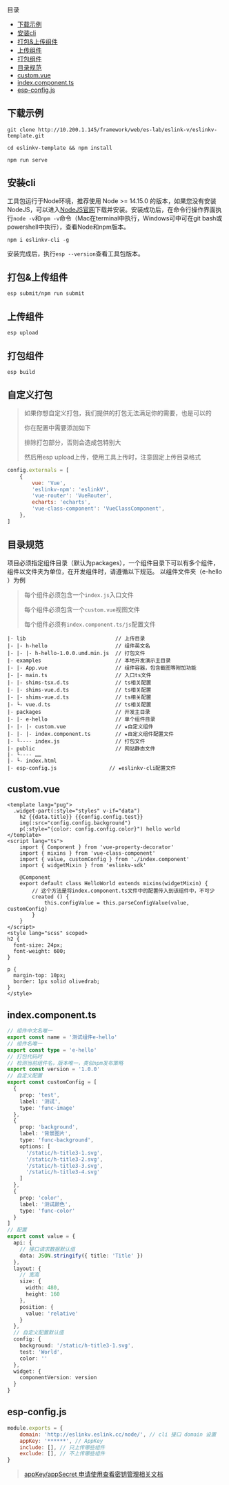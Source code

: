 <!-- START doctoc generated TOC please keep comment here to allow auto update -->
<!-- DON'T EDIT THIS SECTION, INSTEAD RE-RUN doctoc TO UPDATE -->
<div class="help-menu pos-f">目录</div>

- [下载示例](#%E4%B8%8B%E8%BD%BD%E7%A4%BA%E4%BE%8B)
- [安装cli](#%E5%AE%89%E8%A3%85cli)
- [打包&上传组件](#%E6%89%93%E5%8C%85%E4%B8%8A%E4%BC%A0%E7%BB%84%E4%BB%B6)
- [上传组件](#%E4%B8%8A%E4%BC%A0%E7%BB%84%E4%BB%B6)
- [打包组件](#%E6%89%93%E5%8C%85%E7%BB%84%E4%BB%B6)
- [目录规范](#%E7%9B%AE%E5%BD%95%E8%A7%84%E8%8C%83)
- [custom.vue](#customvue)
- [index.component.ts](#indexcomponentts)
- [esp-config.js](#esp-configjs)

<!-- END doctoc generated TOC please keep comment here to allow auto update -->

## 下载示例
```
git clone http://10.200.1.145/framework/web/es-lab/eslink-v/eslinkv-template.git
```

```
cd eslinkv-template && npm install
```

```
npm run serve
```

## 安装cli

工具包运行于Node环境，推荐使用 Node >= 14.15.0 的版本，如果您没有安装NodeJS，可以进入[NodeJS官网](https://nodejs.org/)下载并安装。安装成功后，在命令行操作界面执行`node -v`和`npm -v`命令（Mac在terminal中执行，Windows可中可在git bash或powershell中执行），查看Node和npm版本。
```
npm i eslinkv-cli -g
```
安装完成后，执行`esp --version`查看工具包版本。

## 打包&上传组件
```
esp submit/npm run submit
```

## 上传组件
```
esp upload
```

## 打包组件
```
esp build
```
## 自定义打包
> 如果你想自定义打包，我们提供的打包无法满足你的需要，也是可以的
> 
> 你在配置中需要添加如下
> 
> 排除打包部分，否则会造成包特别大
> 
> 然后用esp upload上传，使用工具上传时，注意固定上传目录格式

```javascript
config.externals = [
	{
		vue: 'Vue',
		'eslinkv-npm': 'eslinkV',
		'vue-router': 'VueRouter',
		echarts: 'echarts',
		'vue-class-component': 'VueClassComponent',
	},
]
```

## 目录规范

项目必须指定组件目录（默认为packages），一个组件目录下可以有多个组件，组件以文件夹为单位，在开发组件时，请遵循以下规范。
以组件文件夹（e-hello ）为例

> 每个组件必须包含一个`index.js`入口文件
>
> 每个组件必须包含一个`custom.vue`视图文件
>
> 每个组件必须有`index.component.ts/js`配置文件

```
|- lib                             // 上传目录
|- |- h-hello                      // 组件英文名
|- |- |- h-hello-1.0.0.umd.min.js  // 打包文件
|- examples                        // 本地开发演示主目录
|- |- App.vue                      // 组件容器，包含截图等附加功能
|- |- main.ts                      // 入口ts文件
|- |- shims-tsx.d.ts               // ts相关配置
|- |- shims-vue.d.ts               // ts相关配置
|- |- shims-vue.d.ts               // ts相关配置
|- └- vue.d.ts                     // ts相关配置
|- packages                        // 开发主目录
|- |- e-hello                      // 单个组件目录
|- |- |- custom.vue                // ★自定义组件
|- |- |- index.component.ts        // ★自定义组件配置文件
|- └---- index.js                  // 打包文件
|- public                          // 网站静态文件
|- └---- ……                      
|- └- index.html           
|- esp-config.js                 // ★eslinkv-cli配置文件   
```

## custom.vue
```
<template lang="pug">
  .widget-part(:style="styles" v-if="data")
    h2 {{data.title}} {{config.config.test}}
    img(:src="config.config.background")
    p(:style="{color: config.config.color}") hello world
</template>
<script lang="ts">
	import { Component } from 'vue-property-decorator'
	import { mixins } from 'vue-class-component'
	import { value, customConfig } from './index.component'
	import { widgetMixin } from 'eslinkv-sdk'

    @Component
	export default class HelloWorld extends mixins(widgetMixin) {
		// 这个方法是将index.component.ts文件中的配置传入到该组件中，不可少
		created () {
			this.configValue = this.parseConfigValue(value, customConfig)
		}
	}
</script>
<style lang="scss" scoped>
h2 {
  font-size: 24px;
  font-weight: 600;
}

p {
  margin-top: 10px;
  border: 1px solid olivedrab;
}
</style>
```
## index.component.ts
```ts
// 组件中文名唯一
export const name = '测试组件e-hello'
// 组件名唯一
export const type = 'e-hello'
// 打包代码时
// 检测当前组件名，版本唯一，类似npm发布策略
export const version = '1.0.0'
// 自定义配置
export const customConfig = [
  {
    prop: 'test',
    label: '测试',
    type: 'func-image'
  },
  {
    prop: 'background',
    label: '背景图片',
    type: 'func-background',
    options: [
      '/static/h-title3-1.svg',
      '/static/h-title3-2.svg',
      '/static/h-title3-3.svg',
      '/static/h-title3-4.svg'
    ]
  },
  {
    prop: 'color',
    label: '测试颜色',
    type: 'func-color'
  }
]
// 配置
export const value = {
  api: {
    // 接口请求数据默认值
    data: JSON.stringify({ title: 'Title' })
  },
  layout: {
    // 宽高
    size: {
      width: 480,
      height: 160
    },
    position: {
      value: 'relative'
    }
  },
  // 自定义配置默认值
  config: {
    background: '/static/h-title3-1.svg',
    test: 'World',
    color: ''
  },
  widget: {
    componentVersion: version
  }
}
```
## esp-config.js
```javascript
module.exports = {
    domain: 'http://eslinkv.eslink.cc/node/', // cli 接口 domain 设置
    appKey: '******', // AppKey
    include: [], // 只上传哪些组件
    exclude: [], // 不上传哪些组件
}
```

> [appKey/appSecret 申请使用查看密钥管理相关文档](/help/HowToSecretKey)
